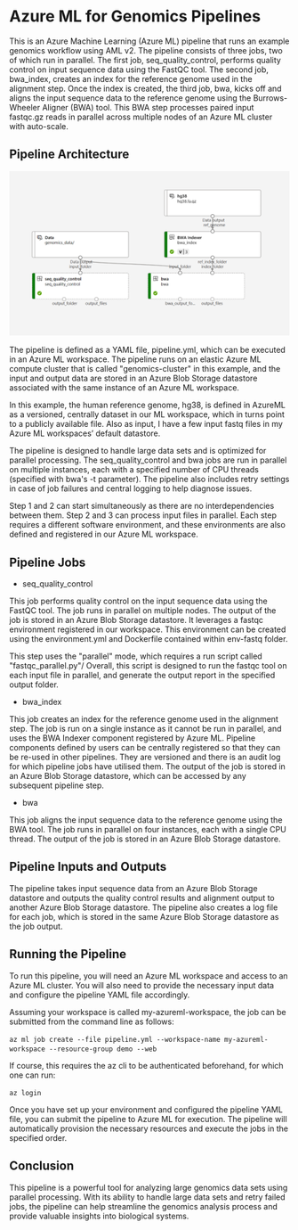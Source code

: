 # Azure ML for Genomics Pipelines

This is an Azure Machine Learning (Azure ML) pipeline that runs an example genomics workflow using AML v2. The pipeline consists of three jobs, two of which run in parallel. The first job, seq_quality_control, performs quality control on input sequence data using the FastQC tool. The second job, bwa_index, creates an index for the reference genome used in the alignment step. Once the index is created, the third job, bwa, kicks off and aligns the input sequence data to the reference genome using the Burrows-Wheeler Aligner (BWA) tool. This BWA step processes paired input fastqc.gz reads in parallel across multiple nodes of an Azure ML cluster with auto-scale.

## Pipeline Architecture
![genomics workflow](./images/genomics_workflow.png)

The pipeline is defined as a YAML file, pipeline.yml, which can be executed in an Azure ML workspace. The pipeline runs on an elastic Azure ML compute cluster that is called "genomics-cluster" in this example, and the input and output data are stored in an Azure Blob Storage datastore associated with the same instance of an Azure ML workspace.

In this example, the human reference genome, hg38, is defined in AzureML as a versioned, centrally dataset in our ML workspace, which in turns point to a publicly available file. Also as input, I have a few input fastq files in my Azure ML workspaces’ default datastore. 

The pipeline is designed to handle large data sets and is optimized for parallel processing. The seq_quality_control and bwa jobs are run in parallel on multiple instances, each with a specified number of CPU threads (specified with bwa's -t parameter). The pipeline also includes retry settings in case of job failures and central logging to help diagnose issues.

Step 1 and 2 can start simultaneously as there are no interdependencies between them. Step 2 and 3 can process input files in parallel. Each step requires a different software environment, and these environments are also defined and registered in our Azure ML workspace. 


## Pipeline Jobs

- seq_quality_control

This job performs quality control on the input sequence data using the FastQC tool. The job runs in parallel on multiple nodes. The output of the job is stored in an Azure Blob Storage datastore. It leverages a fastqc environment registered in our workspace. This environment can be created using the environment.yml and Dockerfile contained within env-fastq folder.

This step uses the "parallel" mode, which requires a run script called "fastqc_parallel.py"/ Overall, this script is designed to run the fastqc tool on each input file in parallel, and generate the output report in the specified output folder.

- bwa_index

This job creates an index for the reference genome used in the alignment step. The job is run on a single instance as it cannot be run in parallel, and uses the BWA Indexer component registered by Azure ML. Pipeline components defined by users can be centrally registered so that they can be re-used in other pipelines. They are versioned and there is an audit log for which pipeline jobs have utilised them. The output of the job is stored in an Azure Blob Storage datastore, which can be accessed by any subsequent pipeline step.

- bwa

This job aligns the input sequence data to the reference genome using the BWA tool. The job runs in parallel on four instances, each with a single CPU thread. The output of the job is stored in an Azure Blob Storage datastore.

## Pipeline Inputs and Outputs

The pipeline takes input sequence data from an Azure Blob Storage datastore and outputs the quality control results and alignment output to another Azure Blob Storage datastore. The pipeline also creates a log file for each job, which is stored in the same Azure Blob Storage datastore as the job output.

## Running the Pipeline

To run this pipeline, you will need an Azure ML workspace and access to an Azure ML cluster. You will also need to provide the necessary input data and configure the pipeline YAML file accordingly.

Assuming your workspace is called my-azureml-workspace, the job can be submitted from the command line as follows:

`az ml job create --file pipeline.yml --workspace-name my-azureml-workspace --resource-group demo --web`

If course, this requires the az cli to be authenticated beforehand, for which one can run:

`az login`

Once you have set up your environment and configured the pipeline YAML file, you can submit the pipeline to Azure ML for execution. The pipeline will automatically provision the necessary resources and execute the jobs in the specified order.

## Conclusion

This pipeline is a powerful tool for analyzing large genomics data sets using parallel processing. With its ability to handle large data sets and retry failed jobs, the pipeline can help streamline the genomics analysis process and provide valuable insights into biological systems.